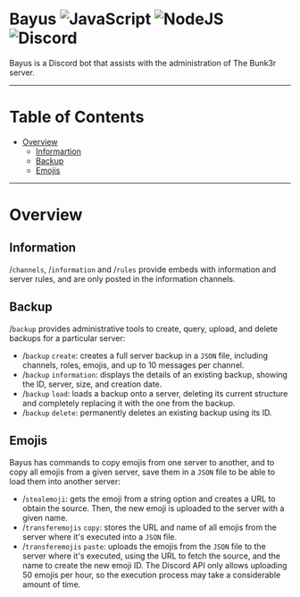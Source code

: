 # Bayus ![JavaScript](https://img.shields.io/badge/javascript-%23323330.svg?style=for-the-badge&logo=javascript&logoColor=%23F7DF1E) ![NodeJS](https://img.shields.io/badge/node.js-6DA55F?style=for-the-badge&logo=node.js&logoColor=white) ![Discord](https://img.shields.io/badge/Discord-%235865F2.svg?style=for-the-badge&logo=discord&logoColor=white)
Bayus is a Discord bot that assists with the administration of The Bunk3r server.

---

# Table of Contents
- [Overview](#overview)
  - [Informartion](#information)
  - [Backup](#backup)
  - [Emojis](#emojis)

---

# Overview
## Information
/`channels`, /`information` and /`rules` provide embeds with information and server rules, and are only posted in the information channels.

## Backup
/`backup` provides administrative tools to create, query, upload, and delete backups for a particular server:

- /`backup` `create`: creates a full server backup in a `JSON` file, including channels, roles, emojis, and up to 10 messages per channel.
- /`backup` `information`: displays the details of an existing backup, showing the ID, server, size, and creation date.
- /`backup` `load`: loads a backup onto a server, deleting its current structure and completely replacing it with the one from the backup.
- /`backup` `delete`: permanently deletes an existing backup using its ID.

## Emojis
Bayus has commands to copy emojis from one server to another, and to copy all emojis from a given server, save them in a `JSON` file to be able to load them into another server:

- /`stealemoji`: gets the emoji from a string option and creates a URL to obtain the source. Then, the new emoji is uploaded to the server with a given name.
- /`transferemojis` `copy`: stores the URL and name of all emojis from the server where it's executed into a `JSON` file.
- /`transferemojis` `paste`: uploads the emojis from the `JSON` file to the server where it's executed, using the URL to fetch the source, and the name to create the new emoji ID. The Discord API only
allows uploading 50 emojis per hour, so the execution process may take a considerable amount of time.
